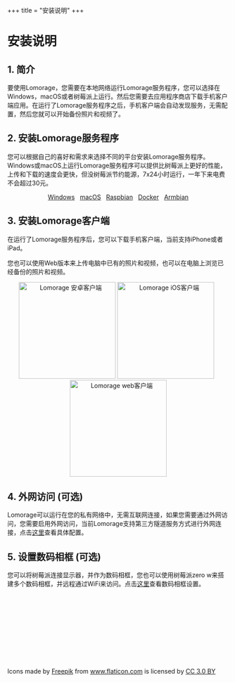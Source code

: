 +++
title = "安装说明"
+++

# 安装说明

## 1. 简介

要使用Lomorage，您需要在本地网络运行Lomorage服务程序，您可以选择在Windows，macOS或者树莓派上运行。然后您需要去应用程序商店下载手机客户端应用。在运行了Lomorage服务程序之后，手机客户端会自动发现服务，无需配置，然后您就可以开始备份照片和视频了。

## 2. 安装Lomorage服务程序

您可以根据自己的喜好和需求来选择不同的平台安装Lomorage服务程序。Windows或macOS上运行Lomorage服务程序可以提供比树莓派上更好的性能，上传和下载的速度会更快，但没树莓派节约能源，7x24小时运行，一年下来电费不会超过30元。

<p align="center">
<a href="/zh/installation-win" title="Windows下安装Lomorage服务程序" class="badge windows">Windows</a>
&nbsp;
<a href="/zh/installation-osx" title="MacOS下安装Lomorage服务程序" class="badge">macOS</a>
&nbsp;
<a href="/zh/installation-pi" title="树莓派下安装Lomorage服务程序" class="badge raspberrypi">Raspbian</a>
&nbsp;
<a href="/zh/installation-pi/#1-%E6%A0%91%E8%8E%93%E6%B4%BE%E4%B8%8A%E5%AE%89%E8%A3%85docker" title="使用Docker安装Lomorage" class="badge docker">Docker</a>
&nbsp;
<a href="/zh/installation-armbian" title="Armbian下安装Lomorage服务程序" class="badge armbian">Armbian</a>
</p>

## 3. 安装Lomorage客户端

在运行了Lomorage服务程序后，您可以下载手机客户端，当前支持iPhone或者iPad。

您也可以使用Web版本来上传电脑中已有的照片和视频，也可以在电脑上浏览已经备份的照片和视频。

<p align="center">
<a href="/zh/installation-android"><img alt="Lomorage 安卓客户端" src="/img/installation/app-store-google-beta.svg" width="220"></a>
<a href="/zh/installation-ios"><img alt="Lomorage iOS客户端" src="/img/installation/app-store-ios.svg" width="220"></a>
&nbsp;
<a href="/zh/installation-web"><img alt="Lomorage web客户端" src="/img/installation/browser.png" width="220"></a>
</p>

## 4. 外网访问 (可选)

Lomorage可以运行在您的私有网络中，无需互联网连接，如果您需要通过外网访问，您需要启用外网访问，当前Lomorage支持第三方隧道服务方式进行外网连接，点击[这里](/zh/external-access)查看具体配置。

## 5. 设置数码相框 (可选)

您可以将树莓派连接显示器，并作为数码相框，您也可以使用树莓派zero w来搭建多个数码相框，并远程通过WiFi来访问。点击[这里](/zh/install-frame)查看数码相框设置。

<br/><br/><br/><br/><br/><br/><br/><br/><br/>
<div>Icons made by <a href="https://www.flaticon.com/authors/freepik" title="Freepik">Freepik</a> from <a href="https://www.flaticon.com/"             title="Flaticon">www.flaticon.com</a> is licensed by <a href="http://creativecommons.org/licenses/by/3.0/"             title="Creative Commons BY 3.0" target="_blank">CC 3.0 BY</a></div>
